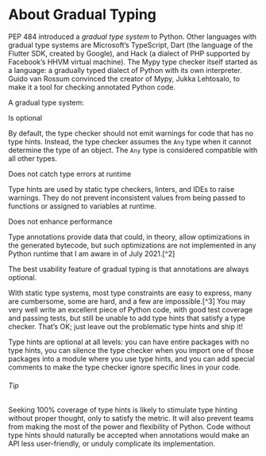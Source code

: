 # About Gradual Typing

PEP 484 introduced a _gradual type system_ to Python. Other languages with gradual type systems are Microsoft’s TypeScript, Dart (the language of the Flutter SDK, created by Google), and Hack (a dialect of PHP supported by Facebook’s HHVM virtual machine). The Mypy type checker itself started as a language: a gradually typed dialect of Python with its own interpreter. Guido van Rossum convinced the creator of Mypy, Jukka Lehtosalo, to make it a tool for checking annotated Python code.

A gradual type system:

Is optional

By default, the type checker should not emit warnings for code that has no type hints. Instead, the type checker assumes the `Any` type when it cannot determine the type of an object. The `Any` type is considered compatible with all other types.

Does not catch type errors at runtime

Type hints are used by static type checkers, linters, and IDEs to raise warnings. They do not prevent inconsistent values from being passed to functions or assigned to variables at runtime.

Does not enhance performance

Type annotations provide data that could, in theory, allow optimizations in the generated bytecode, but such optimizations are not implemented in any Python runtime that I am aware in of July 2021.[^2]

The best usability feature of gradual typing is that annotations are always optional.

With static type systems, most type constraints are easy to express, many are cumbersome, some are hard, and a few are impossible.[^3] You may very well write an excellent piece of Python code, with good test coverage and passing tests, but still be unable to add type hints that satisfy a type checker. That’s OK; just leave out the problematic type hints and ship it!

Type hints are optional at all levels: you can have entire packages with no type hints, you can silence the type checker when you import one of those packages into a module where you use type hints, and you can add special comments to make the type checker ignore specific lines in your code.

###### Tip

Seeking 100% coverage of type hints is likely to stimulate type hinting without proper thought, only to satisfy the metric. It will also prevent teams from making the most of the power and flexibility of Python. Code without type hints should naturally be accepted when annotations would make an API less user-friendly, or unduly complicate its implementation.